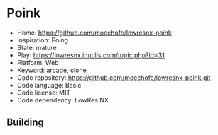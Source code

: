 # Poink

- Home: https://github.com/moechofe/lowresnx-poink
- Inspiration: Poing
- State: mature
- Play: https://lowresnx.inutilis.com/topic.php?id=31
- Platform: Web
- Keyword: arcade, clone
- Code repository: https://github.com/moechofe/lowresnx-poink.git
- Code language: Basic
- Code license: MIT
- Code dependency: LowRes NX

## Building
